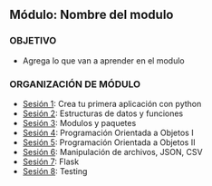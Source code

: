  
## Módulo: Nombre del modulo

### OBJETIVO 
 - Agrega lo que van a aprender en el modulo

 ### ORGANIZACIÓN DE MÓDULO 
 
 - [Sesión 1](): Crea tu primera aplicación con python 
 - [Sesión 2](): Estructuras de datos y funciones
 - [Sesión 3](): Modulos y paquetes
 - [Sesión 4](): Programación Orientada a Objetos I
 - [Sesión 5](): Programación Orientada a Objetos II
 - [Sesión 6](): Manipulación de archivos, JSON, CSV
 - [Sesión 7](): Flask
 - [Sesión 8](): Testing


